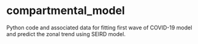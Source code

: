 # compartmental_model
Python code and associated data for fitting first wave of COVID-19 model and predict the zonal trend using SEIRD model.
